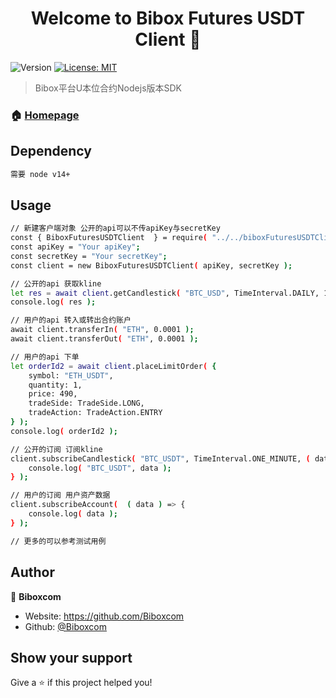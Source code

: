 
<h1 align="center">Welcome to Bibox Futures USDT Client 👋</h1>
<p>
  <img alt="Version" src="https://img.shields.io/badge/version-v1.0.0-blue.svg?cacheSeconds=2592000" />
  <a href="#" target="_blank">
    <img alt="License: MIT" src="https://img.shields.io/badge/License-MIT-yellow.svg" />
  </a>
</p>

> Bibox平台U本位合约Nodejs版本SDK

### 🏠 [Homepage](https://futures.bibox.me/zh/futures)

## Dependency

```sh
需要 node v14+
```

## Usage

```sh
// 新建客户端对象 公开的api可以不传apiKey与secretKey
const { BiboxFuturesUSDTClient  } = require( "../../biboxFuturesUSDTClient" );
const apiKey = "Your apiKey";
const secretKey = "Your secretKey";
const client = new BiboxFuturesUSDTClient( apiKey, secretKey );

// 公开的api 获取kline
let res = await client.getCandlestick( "BTC_USD", TimeInterval.DAILY, 10 );
console.log( res );

// 用户的api 转入或转出合约账户
await client.transferIn( "ETH", 0.0001 );
await client.transferOut( "ETH", 0.0001 );

// 用户的api 下单
let orderId2 = await client.placeLimitOrder( {
    symbol: "ETH_USDT",
    quantity: 1,
    price: 490,
    tradeSide: TradeSide.LONG,
    tradeAction: TradeAction.ENTRY
} );
console.log( orderId2 );

// 公开的订阅 订阅kline
client.subscribeCandlestick( "BTC_USDT", TimeInterval.ONE_MINUTE, ( data ) => {
    console.log( "BTC_USDT", data );
} );

// 用户的订阅 用户资产数据
client.subscribeAccount(  ( data ) => {
    console.log( data );
} );

// 更多的可以参考测试用例
```

## Author

👤 **Biboxcom**

* Website: https://github.com/Biboxcom
* Github: [@Biboxcom](https://github.com/Biboxcom)

## Show your support

Give a ⭐️ if this project helped you!


